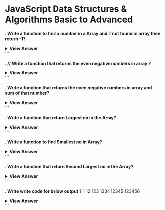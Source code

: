 # JavaScript Data Structures & Algorithms Basic to Advanced

**. Write a function to find a number in a Array and if not found in array then return -1?**

<details>
	<summary><b>View Answer</b></summary>
```javascript

let searchElement=(arr,num)=>{
for(let i=0;i<arr.length;i++)
{ if(num===arr[i]){
return i;
}  
}
return -1;
}

let arr=[2,3,4,5,6,7,8,9,10];
console.log(searchElement(arr,77));

</details> 
```

**. // Write a function that returns the even negative numbers in array ?**

<details>
	<summary><b>View Answer</b></summary>
```
let negatiuveNumbers = (arr) => {
  let newArr = [];

for (let i = 0; i < arr.length; i++) {
if (arr[i] < 0 && arr[i] % 2 == 0) {
newArr.push(arr[i]);
}
}
return { negatives: newArr, count: newArr.length };
};
arr = [1, 3, 4, 6, -4, -6, 7, -8, 66, -77, -90, -33, -87];
let result = negatiuveNumbers(arr);
console.log("Negative values", result.negatives);
console.log("total no:", result.count);

</details>
```

**. Write a function that returns the even negative numbers in array and sum of that number?**

<details>
	<summary><b>View Answer</b></summary>
```
arr = [1, 3, 4, 6, -4, -6, 7, -8, 66, -77, -90, -33, -87];
let result = arr.filter(res=>res<0);
console.log("Negative values", result);
console.log("Negative values", result.length);
let total=result.reduce((sum,count)=>sum+count);
console.log("Total sum of -negative values", total);
</details>
```

**. Write a function that return Largest no in the Array?**

<details>
	<summary><b>View Answer</b></summary>
```
let largestNumber = (arr) => {
  let largest = arr[0];
  for (let i = 0; i < arr.length; i++) {
    if (arr[i] > largest) {
      largest = arr[i];
    }
  }
  console.log(largest);
};

let arr = [3, 4, 5, 6, 7, 8, 9, 10, -5, -10, 11, 100];
largestNumber(arr);

//second method by filter 

let largestNumber = (arr) => {
  // Filter the array to find the element that is greater than or equal to all others
  let result = arr.filter(num => arr.every(x => num >= x));
  return result[0]; // The first (and only) element is the largest
};

let arr = [3, 4, 5, 6, 7, 8, 9, 10, -5, -10, 11, 100];
let result = largestNumber(arr);
console.log(result); // Output: 100

</details>
```

**. Write a function to find Smallest no in Array?**

<details>
	<summary><b>View Answer</b></summary>
```
let smallestNumber= (arr)=>{
let smallest=Infinity;
for(let i=0;i<arr.length;i++){
  if(arr[i]<smallest){
    smallest=arr[i];
  }
}
return smallest;
}

let arr=[1,3,-3,5,7,-20,44,20,33,55,-100];
let result=smallestNumber(arr);
console.log("Smallest no from the array:",result);
</details>
```

**. Write a function that return Second Largest no in the Array?**

<details>
	<summary><b>View Answer</b></summary>
```
  let SecondLargestNumber = (arr) => {
  if (arr.length < 2 || arr.length < 1 ) return "No second largest.....";

  let largest = -Infinity;
  let secondLargest = -Infinity;
  for (let i = 0; i < arr.length; i++) {
    if (arr[i] > largest) {
      secondLargest = largest;
      largest = arr[i];
    } else if (arr[i] > secondLargest && arr[i] !== largest) {
      secondLargest = arr[i];
    }
  }
  return secondLargest === -Infinity ? "No second Largest" : secondLargest;
};

let arr = [1000,500,5,44,545,45,101,8,99,100,550,551];
let result = SecondLargestNumber(arr);
console.log(result);

</details>
```

**. Write write code for  below output ?**
      1
     12
    123
   1234
  12345
 123456

<details>
	<summary><b>View Answer</b></summary>
```
let n = 6;
for (let i = 1; i <= n; i++) {
  let row = "";
  for (let j = 1; j <= n - i; j++) {
    row += " ";
  }
  for (let k = 1; k <= i; k++) {
    row += k;
  }
  console.log(row);
}
</details>
```




